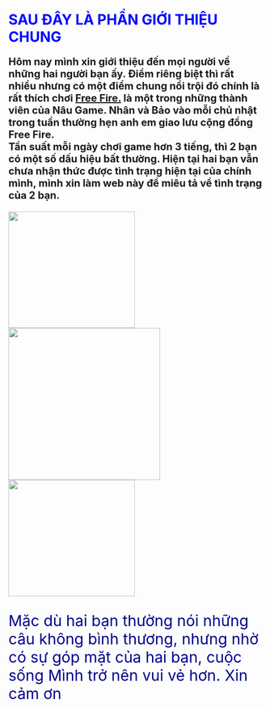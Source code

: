 <!DOCTYPE html>
<html>
<head>
<meta charset="UTF-8">
    <meta name="viewport" content="width=device-width, initial-scale=1.0">
    <meta name="description" content=" Hai bạn nam tiêu biểu của tổ 2">
    <meta name="author" content="Ngọc Hân">
<title> Hai bạn nam tiêu biểu ở tổ 2</title>
</head>
<body>
    <h1 style="color: blue;align-items: center;">SAU ĐÂY LÀ PHẦN GIỚI THIỆU CHUNG</h1>
    <p style="font-size:20px"> <b>Hôm nay mình xin giới thiệu đến mọi người về những hai người bạn ấy. Điểm riêng biệt thì rất nhiều nhưng
        có một điểm chung nổi trội đó chính là rất thích chơi <a href="https://vi.wikipedia.org/wiki/Garena_Free_Fire"> Free Fire.</a> là một trong những 
    thành viên của Nâu Game. Nhân và Bảo vào mỗi chủ nhật trong tuần thường hẹn anh em giao lưu cộng đồng Free Fire.<br>
     Tần suất mỗi ngày chơi game hơn 3 tiếng, thì 2 bạn có một số dấu hiệu bất thường. Hiện tại hai bạn vẫn chưa nhận thức được tình trạng hiện tại của chính mình, mình xin làm web này để miêu tả về tình trạng của 2 bạn.</b></p>
     <img src="https://imgur.com/95VgYV5.jpg" width="250" height="230">    <img src= "https://imgur.com/oBv8q4Q.jpg" width="300">   <img src= "https://imgur.com/mBl7PB1.jpg" width="250" height="230"><br>
     <p style="color: darkblue;font-size: 30px;">Mặc dù hai bạn thường nói những câu không bình thương, nhưng nhờ có sự góp mặt của hai bạn, cuộc sống Mình
        trở nên vui vẻ hơn. Xin cảm ơn </p>
     </p>
</body>
</html>
